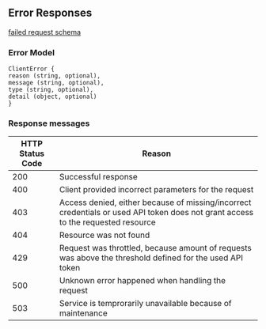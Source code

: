 ## Error Responses

[failed request schema](https://github.com/Rollylni/supercell/blob/master/schemas/error_response-schema.json)

### Error Model
```
ClientError {
reason (string, optional),
message (string, optional),
type (string, optional),
detail (object, optional)
}
```

### Response messages  

| HTTP Status Code | Reason |
|------------------|--------|
| 200              | Successful response |
| 400              | Client provided incorrect parameters for the request |
| 403              | Access denied, either because of missing/incorrect credentials or used API token does not grant access to  the requested resource |
| 404              | Resource was not found |
| 429              | Request was throttled, because amount of requests was above the threshold defined for the used API token |
| 500              | Unknown error happened when handling the request |
| 503              | Service is temprorarily unavailable because of maintenance |